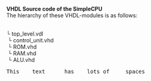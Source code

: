 <b>VHDL Source code of the SimpleCPU </b>
<br>The hierarchy of these VHDL-modules is as follows:

<br>└ top_level.vdl
<br>&nbsp;└ control_unit.vhd
<br>&nbsp;└ ROM.vhd
<br>&nbsp;└ RAM.vhd
<br>&nbsp;└ ALU.vhd
<pre class="tab">This    text      has    lots of     spaces</pre>
